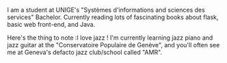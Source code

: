 I am a student at UNIGE's "Systèmes d'informations and sciences des services" Bachelor. Currently reading lots of fascinating books about flask, basic web front-end, and Java.

Here's the thing to note :I love jazz ! I'm currently learning jazz piano and jazz guitar at the "Conservatoire Populaire de Genève", and you'll often see me at Geneva's defacto jazz club/school called "AMR".
